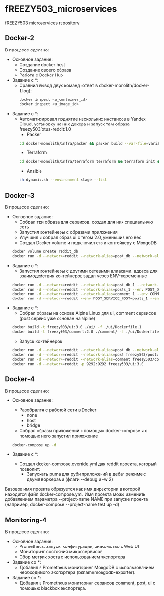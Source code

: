 # fREEZY503_microservices
fREEZY503 microservices repository

## Docker-2
В процессе сделано:
 - Основное задание:
    - Создание docker host
    - Создание своего образа
    - Работа с Docker Hub
 - Задание с *:
	- Сравнил вывод двух команд (ответ в docker-monolith/docker-1.log): 
        ~~~bash
        docker inspect <u_container_id>
        docker inspect <u_image_id>
        ~~~
 - Задание с *:
    - Автоматизировал поднятие нескольких инстансов в Yandex Cloud, установку на них докера и запуск там образа freezy503/otus-reddit:1.0
        - Packer
        ~~~bash
        cd docker-monolith/infra/packer && packer build --var-file=variables.json reddit_in_docker.json 
        ~~~
        - Terraform
        ~~~bash
        cd docker-monolith/infra/terraform terraform && terraform init && terraform apply -auto-approve
        ~~~
        - Ansible
        ~~~bash
        sh dynamic.sh --environment stage --list
        ~~~

## Docker-3
В процессе сделано:
 - Основное задание:
   - Собрал три образа для сервисов, создал для них специальную сеть 
   - Запустил контейнеры с образами приложения
   - Улучшил и собрал образ ui с тегом 2.0, уменьшив его вес
   - Создал Docker volume и подключил его к контейнеру с MongoDB 
   ~~~bash
   docker volume create reddit_db
   docker run -d --network=reddit --network-alias=post_db --network-alias=comment_db -v reddit_db:/data/db mongo:latest
   ~~~
- Задание с *:
   - Запустил контейнеры с другими сетевыми алиасами, адреса для взаимодействия контейнеров задал через ENV-переменные
   ~~~bash
   docker run -d --network=reddit --network-alias=post_db_1 --network-alias=comment_db_1 mongo:latest
   docker run -d --network=reddit --network-alias=posts_1 --env POST_DATABASE_HOST=post_db_1 --env POST_DATABASE=posts_1 freezy503/post:1.0
   docker run -d --network=reddit --network-alias=comment_1 --env COMMENT_DATABASE_HOST=comment_db_1 --env COMMENT_DATABASE=comments_1 freezy503/comment:1.0
   docker run -d --network=reddit --env POST_SERVICE_HOST=posts_1 --env COMMENT_SERVICE_HOST=comment_1 -p 9292:9292 freezy503/ui:1.0
   ~~~
- Задание с *:
   - Собрал образы на основе Alpine Linux для ui, comment сервисов (post сервис уже основан на alpine)
   ~~~bash
   docker build -t freezy503/ui:3.0 ./ui/ -f ./ui/Dockerfile.1 
   docker build -t freezy503/comment:2.0 ./comment/ -f ./ui/Dockerfile.1
   ~~~
   - Запуск контейнеров
   ~~~bash
   docker run -d --network=reddit --network-alias=post_db --network-alias=comment_db mongo:latest
   docker run -d --network=reddit --network-alias=post freezy503/post:1.0
   docker run -d --network=reddit --network-alias=comment freezy503/comment:2.0
   docker run -d --network=reddit -p 9292:9292 freezy503/ui:3.0
   ~~~

## Docker-4
В процессе сделано:
 - Основное задание:
   - Разобрался с работой сети в Docker 
      - none
      - host
      - bridge
   - Собрал образы приложений с помощью docker-compose и с помощью него запустил приложение
   ~~~bash
   docker-compose up -d
   ~~~

- Задание с *:
   - Создал docker-compose.override.yml для reddit проекта, который позволит:
      - Запускать puma для руби приложений в дебаг режиме с двумя воркерами (флаги --debug и -w 2)

Базовое имя проекта образуется как имя директории в которой находится файл docker-compose.yml. Имя проекта можо изменить добавлением параметра --project-name NAME при запуске проекта (например, docker-compose --project-name test up -d)

## Monitoring-4
В процессе сделано:
 - Основное задание:
   - Prometheus: запуск, конфигурация, знакомство с Web UI
   - Мониторинг состояния микросервисов
   - Сбор метрик хоста с использованием экспортера
- Задание со *:
   - Добавил в Prometheus мониторинг MongoDB с использованием необходимого экспортера (bitnami/mongodb-exporter).
- Задание со *:   
   - Добавил в Prometheus мониторинг сервисов comment, post, ui с помощью blackbox экспортера.
